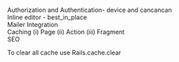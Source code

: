 
Authorization and Authentication- device and cancancan<br/>
Inline editor - best_in_place<br/>
Mailer Integration<br/>
Caching (i) Page (ii) Action (iii) Fragment<br/>
SEO<br/>

To clear all cache use  Rails.cache.clear
